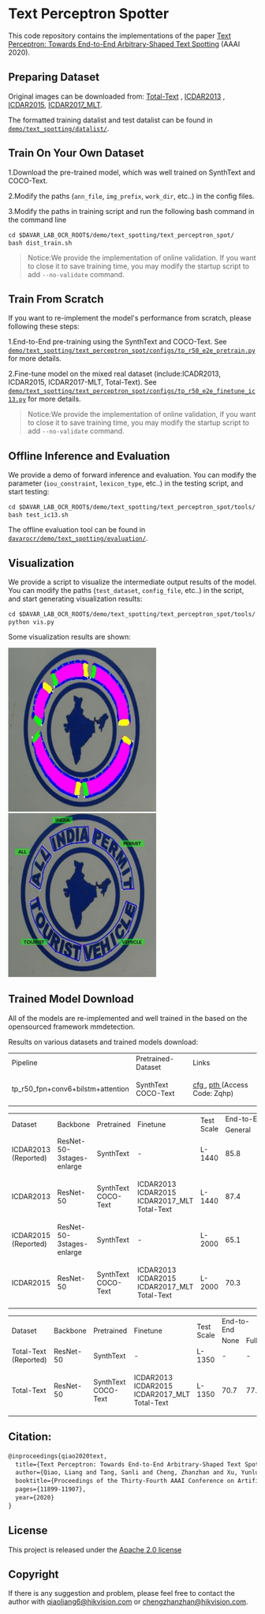 # Text Perceptron Spotter

This code repository contains the implementations of the paper [Text Perceptron: Towards End-to-End Arbitrary-Shaped Text Spotting](https://arxiv.org/pdf/2002.06820.pdf) (AAAI 2020).

## Preparing Dataset
Original images can be downloaded from: [Total-Text](https://github.com/cs-chan/Total-Text-Dataset "Total-Text") , [ICDAR2013](https://rrc.cvc.uab.es/?ch=2) , [ICDAR2015](https://rrc.cvc.uab.es/?ch=4), [ICDAR2017_MLT](https://rrc.cvc.uab.es/?ch=8).

The formatted training datalist and test datalist can be found in [`demo/text_spotting/datalist/`](../datalist).


## Train On Your Own Dataset
1.Download the pre-trained model, which was well trained on SynthText and COCO-Text.

2.Modify the paths (`ann_file`, `img_prefix`, `work_dir`, etc..) in the config files.

3.Modify the paths in training script and run the following bash command in the command line
``` shell
cd $DAVAR_LAB_OCR_ROOT$/demo/text_spotting/text_perceptron_spot/
bash dist_train.sh
```
>Notice:We provide the implementation of online validation. If you want to close it to save training time, you may modify the startup script to add `--no-validate` command.

## Train From Scratch
If you want to re-implement the model's performance from scratch, please following these steps:

1.End-to-End pre-training using the SynthText and COCO-Text. See [`demo/text_spotting/text_perceptron_spot/configs/tp_r50_e2e_pretrain.py`](./configs/tp_r50_e2e_pretrain.py) for more details.

2.Fine-tune model on the mixed real dataset (include:ICADR2013, ICDAR2015, ICDAR2017-MLT, Total-Text). See [`demo/text_spotting/text_perceptron_spot/configs/tp_r50_e2e_finetune_ic13.py`](./configs/tp_r50_e2e_finetune_ic13.py) for more details.

>Notice:We provide the implementation of online validation, if you want to close it to save training time, you may modify the startup script to add `--no-validate` command.

## Offline Inference and Evaluation
We provide a demo of forward inference and evaluation. You can modify the parameter (`iou_constraint`, `lexicon_type`, etc..) in the testing script, and start testing:
``` shell
cd $DAVAR_LAB_OCR_ROOT$/demo/text_spotting/text_perceptron_spot/tools/
bash test_ic13.sh
```

The offline evaluation tool can be found in [`davarocr/demo/text_spotting/evaluation/`](../evaluation).

## Visualization
We provide a script to visualize the intermediate output results of the model. You can modify the paths (`test_dataset`, `config_file`, etc..) in the script, and start generating visualization results:
``` shell
cd $DAVAR_LAB_OCR_ROOT$/demo/text_spotting/text_perceptron_spot/tools/
python vis.py
```

Some visualization results are shown:

![./vis/seg.png](./vis/seg.png)
![./vis/text.png](./vis/text.png)

## Trained Model Download
All of the models are re-implemented and well trained in the based on the opensourced framework mmdetection.

Results on various datasets and trained models download:
<table>
	<tr>
		<td>Pipeline</td>
		<td>Pretrained-Dataset</td>
		<td>Links</td>
	</tr>
	<tr>
		<td>tp_r50_fpn+conv6+bilstm+attention</td>
		<td>SynthText<br>COCO-Text</td>
		<td><p><a href="./configs/tp_r50_e2e_pretrain.py">cfg </a>, <a href="https://one.hikvision.com/#/link/UlTJ5YdBRk1NXPKwAEO8">pth </a> (Access Code: Zqhp)</p></td>
	</tr>
</table>

<table>
	<tr>
		<td rowspan="2">Dataset</td>
		<td rowspan="2">Backbone</td>
		<td rowspan="2">Pretrained</td>
		<td rowspan="2">Finetune</td>
		<td rowspan="2">Test Scale</td>
		<td colspan="3">End-to-End</td>
		<td colspan="3">Word Spotting</td>
		<td rowspan="2">Links</td>
	</tr>
	<tr>
		<td>General</td>
		<td>Weak</td>
		<td>Strong</td>
		<td>General</td>
		<td>Weak</td>
		<td>Strong</td>
	</tr>
	<tr>
		<td>ICDAR2013<br>(Reported)</td>
		<td>ResNet-50-3stages-enlarge</td>
		<td>SynthText</td>
		<td>-</td>
		<td>L-1440</td>
		<td>85.8</td>
		<td>90.7</td>
		<td>91.4</td>
		<td>88.5</td>
		<td>94.0</td>
		<td>94.9</td>
		<td>-</td>
	</tr>
	<tr>
		<td>ICDAR2013</td>
		<td>ResNet-50</td>
		<td>SynthText<br>COCO-Text</td>
		<td>ICDAR2013<br>ICDAR2015<br>ICDAR2017_MLT<br>Total-Text</td>
		<td>L-1440</td>
		<td>87.4</td>
		<td>90.6</td>
		<td>91.2</td>
		<td>90.9</td>
		<td>93.8</td>
		<td>94.2</td>
		<td><p><a href="./configs/tp_r50_e2e_finetune_ic13.py">cfg </a>, <a href="https://one.hikvision.com/#/link/5Ylh6nIRGXxJrAYmm25c">pth </a> (Access Code: WvMu)</p></td>
	</tr>
	<tr>
		<td>ICDAR2015<br>(Reported)</td>
		<td>ResNet-50-3stages-enlarge</td>
		<td>SynthText</td>
		<td>-</td>
		<td>L-2000</td>
		<td>65.1</td>
		<td>76.6</td>
		<td>80.5</td>
		<td>67.9</td>
		<td>79.4</td>
		<td>84.1</td>
		<td>-</td>
	</tr>
	<tr>
		<td>ICDAR2015</td>
		<td>ResNet-50</td>
		<td>SynthText<br>COCO-Text</td>
		<td>ICDAR2013<br>ICDAR2015<br>ICDAR2017_MLT<br>Total-Text</td>
		<td>L-2000</td>
		<td>70.3</td>
		<td>77.0</td>
		<td>80.0</td>
		<td>70.8</td>
		<td>79.8</td>
		<td>83.2</td>
		<td><p><a href="./configs/tp_r50_e2e_finetune_ic15.py">cfg </a>, <a href="https://one.hikvision.com/#/link/5Ylh6nIRGXxJrAYmm25c">pth </a> (Access Code: WvMu)</p></td>
	</tr>
</table>

<table>
	<tr>
		<td rowspan="2">Dataset</td>
		<td rowspan="2">Backbone</td>
		<td rowspan="2">Pretrained</td>
		<td rowspan="2">Finetune</td>
		<td rowspan="2">Test Scale</td>
		<td colspan="2">End-to-End</td>
		<td colspan="2">Word Spotting</td>
		<td rowspan="2">Links</td>
	</tr>
	<tr>
		<td>None</td>
		<td>Full</td>
		<td>None</td>
		<td>Full</td>
	</tr>
	<tr>
		<td>Total-Text<br>(Reported)</td>
		<td>ResNet-50</td>
		<td>SynthText</td>
		<td>-</td>
		<td>L-1350</td>
		<td>-</td>
		<td>-</td>
		<td>69.7</td>
		<td>78.3</td>
		<td>-</td>
	</tr>
	<tr>
		<td>Total-Text</td>
		<td>ResNet-50</td>
		<td>SynthText<br>COCO-Text</td>
		<td>ICDAR2013<br>ICDAR2015<br>ICDAR2017_MLT<br>Total-Text</td>
		<td>L-1350</td>
		<td>70.7</td>
		<td>77.3</td>
		<td>73.9</td>
		<td>81.8</td>
		<td><p><a href="./configs/tp_r50_e2e_finetune_tt.py">cfg </a>, <a href="https://one.hikvision.com/#/link/5Ylh6nIRGXxJrAYmm25c">pth </a> (Access Code: WvMu)</p></td>
	</tr>
</table>

## Citation:

``` markdown
@inproceedings{qiao2020text,
  title={Text Perceptron: Towards End-to-End Arbitrary-Shaped Text Spotting},
  author={Qiao, Liang and Tang, Sanli and Cheng, Zhanzhan and Xu, Yunlu and Niu, Yi and Pu, Shiliang and Wu, Fei},
  booktitle={Proceedings of the Thirty-Fourth AAAI Conference on Artificial Intelligence (AAAI)},
  pages={11899-11907},
  year={2020}
}
```

## License
This project is released under the [Apache 2.0 license](../../../davar_ocr/LICENSE)

## Copyright
If there is any suggestion and problem, please feel free to contact the author with qiaoliang6@hikvision.com or chengzhanzhan@hikvision.com.
